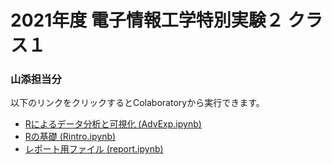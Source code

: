 # 2021年度 電子情報工学特別実験２ クラス１
### 山添担当分 

以下のリンクをクリックするとColaboratoryから実行できます。
- [Rによるデータ分析と可視化 (AdvExp.ipynb)](https://colab.research.google.com/github/yamazoe/AdvExp/blob/main/AdvExp.ipynb)
- [Rの基礎 (Rintro.ipynb)](https://colab.research.google.com/github/yamazoe/AdvExp/blob/main/Rintro.ipynb)
- [レポート用ファイル (report.ipynb)](https://colab.research.google.com/github/yamazoe/AdvExp/blob/main/report.ipynb)


